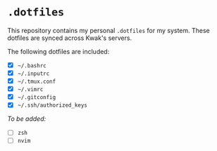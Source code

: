 # `.dotfiles`

This repository contains my personal `.dotfiles` for my system. These dotfiles are synced across Kwak's servers.

The following dotfiles are included:

- [x] `~/.bashrc`
- [x] `~/.inputrc`
- [x] `~/.tmux.conf`
- [x] `~/.vimrc`
- [x] `~/.gitconfig`
- [x] `~/.ssh/authorized_keys`

*To be added:*

- [ ] `zsh`
- [ ] `nvim`
